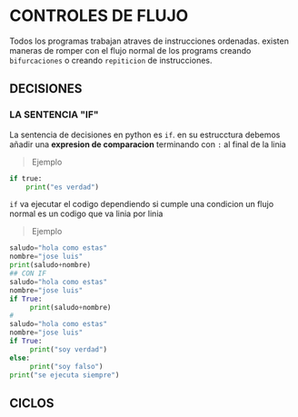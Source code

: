 # CONTROLES DE FLUJO
Todos los programas trabajan atraves de instrucciones ordenadas.
existen maneras de romper con el flujo normal de los programs creando
`bifurcaciones` o creando `repiticion` de instrucciones.
## DECISIONES
### LA SENTENCIA "IF"
La sentencia de decisiones en python es `if`. en su estrucctura debemos añadir una **expresion de comparacion** terminando con `:` al final de la linia
>  Ejemplo

```python
if true:
    print("es verdad")
```
`if` va ejecutar el codigo dependiendo si cumple una condicion
un flujo normal es un codigo que va linia por linia
> Ejemplo
```python
saludo="hola como estas"
nombre="jose luis"
print(saludo+nombre)
## CON IF
saludo="hola como estas"
nombre="jose luis"
if True:
     print(saludo+nombre)
#
saludo="hola como estas"
nombre="jose luis"
if True:
     print("soy verdad")
else:
     print("soy falso")
print("se ejecuta siempre")
```
## CICLOS
